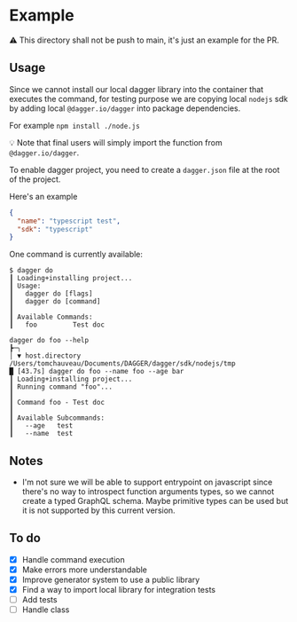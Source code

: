 # Example

:warning: This directory shall not be push to main, it's just an example for the PR.

## Usage

Since we cannot install our local dagger library into the container that executes the command, for testing purpose we are copying local `nodejs` sdk by adding local `@dagger.io/dagger` into package dependencies.

For example `npm install ./node.js`

:bulb: Note that final users will simply import the function from `@dagger.io/dagger`.

To enable dagger project, you need to create a `dagger.json` file at the root of the project.

Here's an example

```json
{
  "name": "typescript test",
  "sdk": "typescript"
}
```

One command is currently available:

```shell
$ dagger do
┃ Loading+installing project...                                                                                                              
┃ Usage:                                                                                                                                     
┃   dagger do [flags]                                                                                                                        
┃   dagger do [command]                                                                                                                      
┃                                                                                                                                            
┃ Available Commands:                                                                                                                        
┃   foo         Test doc  
```

```shell
dagger do foo --help
┣─╮                                                                                                                                          
│ ▼ host.directory /Users/tomchauveau/Documents/DAGGER/dagger/sdk/nodejs/tmp                                                                 
█ [43.7s] dagger do foo --name foo --age bar
┃ Loading+installing project...                                                                                                              
┃ Running command "foo"...                                                                                                                   
┃                                                                                                                                            
┃ Command foo - Test doc                                                                                                                     
┃                                                                                                                                            
┃ Available Subcommands:                                                                                                                     
┃   --age   test                                                                                                                             
┃   --name  test  
```

## Notes

- I'm not sure we will be able to support entrypoint on javascript since there's no way to introspect function arguments types, so we cannot create a typed GraphQL schema. Maybe primitive types can be used but it is not supported by this current version. 

## To do

- [x] Handle command execution
- [x] Make errors more understandable
- [x] Improve generator system to use a public library
- [x] Find a way to import local library for integration tests
- [ ] Add tests
- [ ] Handle class
